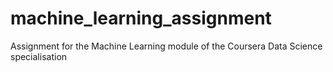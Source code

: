 # machine_learning_assignment
Assignment for the Machine Learning module of the Coursera Data Science specialisation
